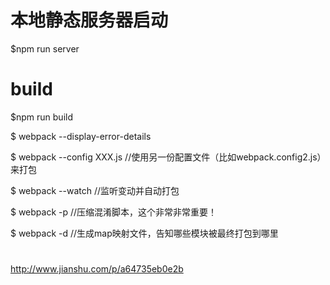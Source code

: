 # 本地静态服务器启动

$npm run server

# build

$npm run build




$ webpack --display-error-details

$ webpack --config XXX.js   //使用另一份配置文件（比如webpack.config2.js）来打包
 
$ webpack --watch   //监听变动并自动打包
 
$ webpack -p    //压缩混淆脚本，这个非常非常重要！
 
$ webpack -d    //生成map映射文件，告知哪些模块被最终打包到哪里

# 

http://www.jianshu.com/p/a64735eb0e2b